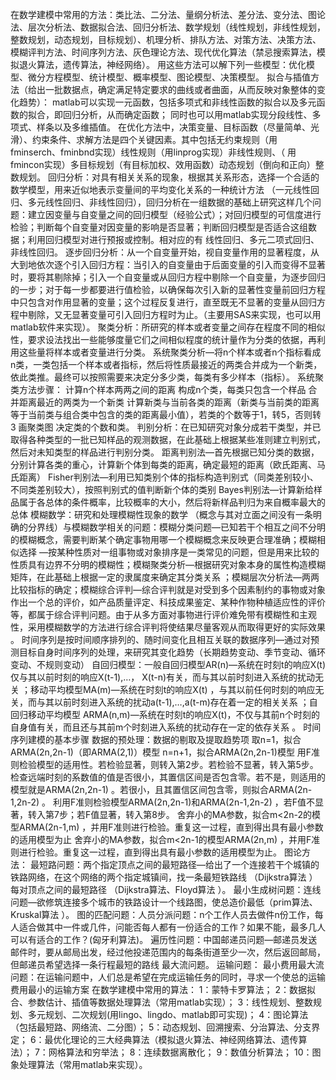 在数学建模中常用的方法：类比法、二分法、量纲分析法、差分法、变分法、图论法、层次分析法、数据拟合法、回归分析法、数学规划（线性规划，非线性规划，整数规划，动态规划，目标规划）、机理分析、排队方法、对策方法、决策方法、模糊评判方法、时间序列方法、灰色理论方法、现代优化算法（禁忌搜索算法，模拟退火算法，遗传算法，神经网络）。
用这些方法可以解下列一些模型：优化模型、微分方程模型、统计模型、概率模型、图论模型、决策模型。
拟合与插值方法（给出一批数据点，确定满足特定要求的曲线或者曲面，从而反映对象整体的变化趋势）： matlab可以实现一元函数，包括多项式和非线性函数的拟合以及多元函数的拟合，即回归分析，从而确定函数；   同时也可以用matlab实现分段线性、多项式、样条以及多维插值。
在优化方法中，决策变量、目标函数（尽量简单、光滑）、约束条件、求解方法是四个关键因素。其中包括无约束规则（用fminserch、fminbnd实现）线性规则（用linprog实现）非线性规则、（ 用fmincon实现）多目标规划（有目标加权、效用函数）动态规划（倒向和正向）整数规划。
回归分析：对具有相关关系的现象，根据其关系形态，选择一个合适的数学模型，用来近似地表示变量间的平均变化关系的一种统计方法 （一元线性回归、多元线性回归、非线性回归），回归分析在一组数据的基础上研究这样几个问题：建立因变量与自变量之间的回归模型（经验公式）；对回归模型的可信度进行检验；判断每个自变量对因变量的影响是否显著；判断回归模型是否适合这组数据；利用回归模型对进行预报或控制。相对应的有 线性回归、多元二项式回归、非线性回归。
逐步回归分析：从一个自变量开始，视自变量作用的显著程度，从大到地依次逐个引入回归方程：当引入的自变量由于后面变量的引入而变得不显著时，要将其剔除掉；引入一个自变量或从回归方程中剔除一个自变量，为逐步回归的一步；对于每一步都要进行值检验，以确保每次引入新的显著性变量前回归方程中只包含对作用显著的变量；这个过程反复进行，直至既无不显著的变量从回归方程中剔除，又无显著变量可引入回归方程时为止。（主要用SAS来实现，也可以用matlab软件来实现）。
聚类分析：所研究的样本或者变量之间存在程度不同的相似性，要求设法找出一些能够度量它们之间相似程度的统计量作为分类的依据，再利用这些量将样本或者变量进行分类。
系统聚类分析—将n个样本或者n个指标看成n类，一类包括一个样本或者指标，然后将性质最接近的两类合并成为一个新类，依此类推。最终可以按照需要来决定分多少类，每类有多少样本（指标）。
系统聚类方法步骤：
计算n个样本两两之间的距离
构成n个类，每类只包含一个样品
合并距离最近的两类为一个新类
计算新类与当前各类的距离（新类与当前类的距离等于当前类与组合类中包含的类的距离最小值），若类的个数等于1，转5，否则转3
画聚类图
决定类的个数和类。
判别分析：在已知研究对象分成若干类型，并已取得各种类型的一批已知样品的观测数据，在此基础上根据某些准则建立判别式，然后对未知类型的样品进行判别分类。
距离判别法—首先根据已知分类的数据，分别计算各类的重心，计算新个体到每类的距离，确定最短的距离（欧氏距离、马氏距离）
Fisher判别法—利用已知类别个体的指标构造判别式（同类差别较小、不同类差别较大），按照判别式的值判断新个体的类别
Bayes判别法—计算新给样品属于各总体的条件概率，比较概率的大小，然后将新样品判归为来自概率最大的总体 
模糊数学：研究和处理模糊性现象的数学 （概念与其对立面之间没有一条明确的分界线）与模糊数学相关的问题：模糊分类问题—已知若干个相互之间不分明的模糊概念，需要判断某个确定事物用哪一个模糊概念来反映更合理准确；模糊相似选择 —按某种性质对一组事物或对象排序是一类常见的问题，但是用来比较的性质具有边界不分明的模糊性；模糊聚类分析—根据研究对象本身的属性构造模糊矩阵，在此基础上根据一定的隶属度来确定其分类关系 ；模糊层次分析法—两两比较指标的确定；模糊综合评判—综合评判就是对受到多个因素制约的事物或对象作出一个总的评价，如产品质量评定、科技成果鉴定、某种作物种植适应性的评价等，都属于综合评判问题。由于从多方面对事物进行评价难免带有模糊性和主观性，采用模糊数学的方法进行综合评判将使结果尽量客观从而取得更好的实际效果 。
时间序列是按时间顺序排列的、随时间变化且相互关联的数据序列—通过对预测目标自身时间序列的处理，来研究其变化趋势（长期趋势变动、季节变动、循环变动、不规则变动） 
自回归模型：一般自回归模型AR(n)—系统在时刻t的响应X(t)仅与其以前时刻的响应X(t-1),…， X(t-n)有关，而与其以前时刻进入系统的扰动无关 ；移动平均模型MA(m)—系统在时刻t的响应X(t) ，与其以前任何时刻的响应无关，而与其以前时刻进入系统的扰动a(t-1),…,a(t-m)存在着一定的相关关系 ；自回归移动平均模型 ARMA(n,m)—系统在时刻t的响应X(t)，不仅与其前n个时刻的自身值有关，而且还与其前m个时刻进入系统的扰动存在一定的依存关系 。
时间序列建模的基本步骤 
数据的预处理：数据的剔取及提取趋势项
取n=1，拟合ARMA(2n,2n-1)（即ARMA(2,1)）模型
n=n+1，拟合ARMA(2n,2n-1)模型
用F准则检验模型的适用性。若检验显著，则转入第2步。若检验不显著，转入第5步。
检查远端时刻的系数值的值是否很小，其置信区间是否包含零。若不是，则适用的模型就是ARMA(2n,2n-1) 。若很小，且其置信区间包含零，则拟合ARMA(2n-1,2n-2) 。
利用F准则检验模型ARMA(2n,2n-1)和ARMA(2n-1,2n-2) ，若F值不显著，转入第7步；若F值显著，转入第8步。
舍弃小的MA参数，拟合m<2n-2的模型ARMA(2n-1,m) ，并用F准则进行检验。重复这一过程，直到得出具有最小参数的适用模型为止
舍弃小的MA参数，拟合m<2n-1的模型ARMA(2n,m) ，并用F准则进行检验。重复这一过程，直到得出具有最小参数的适用模型为止。
图论方法：
最短路问题：两个指定顶点之间的最短路径—给出了一个连接若干个城镇的铁路网络，在这个网络的两个指定城镇间，找一条最短铁路线 （Dijkstra算法 ）每对顶点之间的最短路径 （Dijkstra算法、Floyd算法 ）。
最小生成树问题：连线问题—欲修筑连接多个城市的铁路设计一个线路图，使总造价最低（prim算法、Kruskal算法 ）。
图的匹配问题：人员分派问题：n个工作人员去做件n份工作，每人适合做其中一件或几件，问能否每人都有一份适合的工作？如果不能，最多几人可以有适合的工作？(匈牙利算法)。
遍历性问题：中国邮递员问题—邮递员发送邮件时，要从邮局出发，经过他投递范围内的每条街道至少一次，然后返回邮局，但邮递员希望选择一条行程最短的路线
最大流问题。
运输问题：
最小费用最大流问题：在运输问题中，人们总是希望在完成运输任务的同时，寻求一个使总的运输费用最小的运输方案 
在数学建模中常用的算法：
1：蒙特卡罗算法；
2：数据拟合、参数估计、插值等数据处理算法（常用matlab实现）；
3：线性规划、整数规划、多元规划、二次规划(用lingo、lingdo、matlab即可实现)；
4：图论算法（包括最短路、网络流、二分图）；
5：动态规划、回溯搜索、分治算法、分支界定；
6：最优化理论的三大经典算法（模拟退火算法、神经网络算法、遗传算法）；
7：网格算法和穷举法；
8：连续数据离散化；
9：数值分析算法；
10：图象处理算法（常用matlab来实现）。